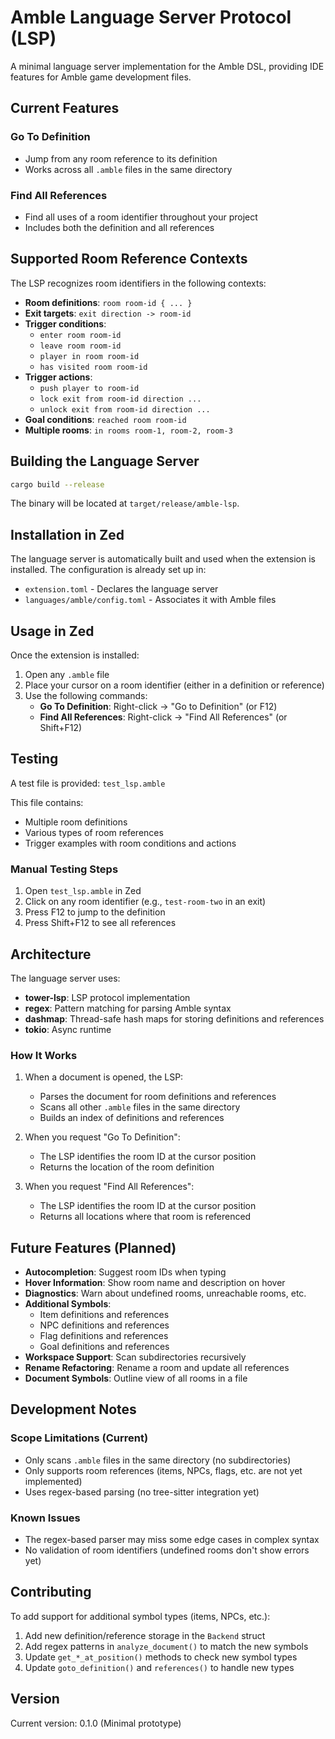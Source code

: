 # Amble Language Server Protocol (LSP)

A minimal language server implementation for the Amble DSL, providing IDE features for Amble game development files.

## Current Features

### Go To Definition
- Jump from any room reference to its definition
- Works across all `.amble` files in the same directory

### Find All References
- Find all uses of a room identifier throughout your project
- Includes both the definition and all references

## Supported Room Reference Contexts

The LSP recognizes room identifiers in the following contexts:

- **Room definitions**: `room room-id { ... }`
- **Exit targets**: `exit direction -> room-id`
- **Trigger conditions**: 
  - `enter room room-id`
  - `leave room room-id`
  - `player in room room-id`
  - `has visited room room-id`
- **Trigger actions**:
  - `push player to room-id`
  - `lock exit from room-id direction ...`
  - `unlock exit from room-id direction ...`
- **Goal conditions**: `reached room room-id`
- **Multiple rooms**: `in rooms room-1, room-2, room-3`

## Building the Language Server

```bash
cargo build --release
```

The binary will be located at `target/release/amble-lsp`.

## Installation in Zed

The language server is automatically built and used when the extension is installed. The configuration is already set up in:

- `extension.toml` - Declares the language server
- `languages/amble/config.toml` - Associates it with Amble files

## Usage in Zed

Once the extension is installed:

1. Open any `.amble` file
2. Place your cursor on a room identifier (either in a definition or reference)
3. Use the following commands:
   - **Go To Definition**: Right-click → "Go to Definition" (or F12)
   - **Find All References**: Right-click → "Find All References" (or Shift+F12)

## Testing

A test file is provided: `test_lsp.amble`

This file contains:
- Multiple room definitions
- Various types of room references
- Trigger examples with room conditions and actions

### Manual Testing Steps

1. Open `test_lsp.amble` in Zed
2. Click on any room identifier (e.g., `test-room-two` in an exit)
3. Press F12 to jump to the definition
4. Press Shift+F12 to see all references

## Architecture

The language server uses:
- **tower-lsp**: LSP protocol implementation
- **regex**: Pattern matching for parsing Amble syntax
- **dashmap**: Thread-safe hash maps for storing definitions and references
- **tokio**: Async runtime

### How It Works

1. When a document is opened, the LSP:
   - Parses the document for room definitions and references
   - Scans all other `.amble` files in the same directory
   - Builds an index of definitions and references

2. When you request "Go To Definition":
   - The LSP identifies the room ID at the cursor position
   - Returns the location of the room definition

3. When you request "Find All References":
   - The LSP identifies the room ID at the cursor position
   - Returns all locations where that room is referenced

## Future Features (Planned)

- **Autocompletion**: Suggest room IDs when typing
- **Hover Information**: Show room name and description on hover
- **Diagnostics**: Warn about undefined rooms, unreachable rooms, etc.
- **Additional Symbols**:
  - Item definitions and references
  - NPC definitions and references
  - Flag definitions and references
  - Goal definitions and references
- **Workspace Support**: Scan subdirectories recursively
- **Rename Refactoring**: Rename a room and update all references
- **Document Symbols**: Outline view of all rooms in a file

## Development Notes

### Scope Limitations (Current)

- Only scans `.amble` files in the same directory (no subdirectories)
- Only supports room references (items, NPCs, flags, etc. are not yet implemented)
- Uses regex-based parsing (no tree-sitter integration yet)

### Known Issues

- The regex-based parser may miss some edge cases in complex syntax
- No validation of room identifiers (undefined rooms don't show errors yet)

## Contributing

To add support for additional symbol types (items, NPCs, etc.):

1. Add new definition/reference storage in the `Backend` struct
2. Add regex patterns in `analyze_document()` to match the new symbols
3. Update `get_*_at_position()` methods to check new symbol types
4. Update `goto_definition()` and `references()` to handle new types

## Version

Current version: 0.1.0 (Minimal prototype)